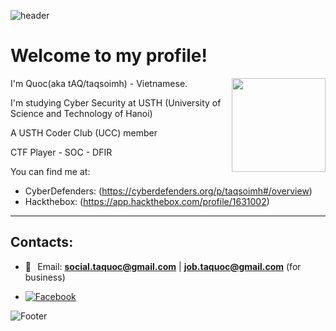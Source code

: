 ![header](https://capsule-render.vercel.app/api?type=waving&color=gradient&height=200&section=header&fontSize=50)

# Welcome to my profile!

<img align="right" height="150" src="https://media1.tenor.com/m/GLZZKZJyJAEAAAAd/dance-dancing-duck.gif"  />

I'm Quoc(aka tAQ/taqsoimh) - Vietnamese.

I'm studying Cyber Security at USTH (University of Science and Technology of Hanoi)

A USTH Coder Club (UCC) member

CTF Player - SOC - DFIR

You can find me at:

- CyberDefenders: (https://cyberdefenders.org/p/taqsoimh#/overview)
- Hackthebox: (https://app.hackthebox.com/profile/1631002)

***



## Contacts:
* 📧⠀Email: <a href="social.taquoc@gmail.com">**social.taquoc@gmail.com**</a> | <a href="job.taquoc@gmail.com">**job.taquoc@gmail.com**</a>  (for business) <br>

* [![Facebook](https://img.shields.io/badge/Facebook-1877F2?style=for-the-badge&logo=facebook&logoColor=white)](https://facebook.com/taq.soimh)






![Footer](https://capsule-render.vercel.app/api?type=waving&color=gradient&height=100&section=footer)
